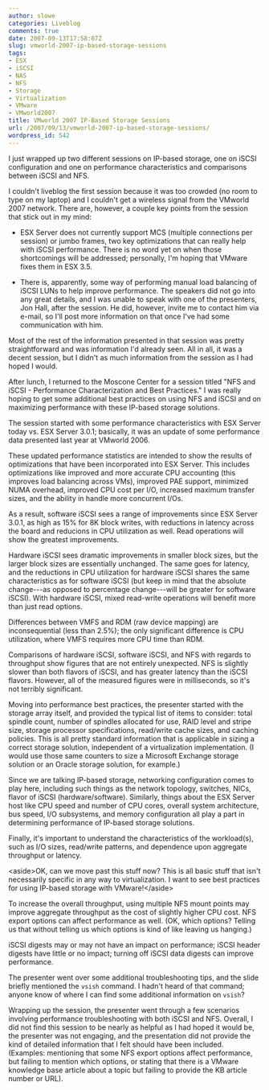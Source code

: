 ```yaml
---
author: slowe
categories: Liveblog
comments: true
date: 2007-09-13T17:58:07Z
slug: vmworld-2007-ip-based-storage-sessions
tags:
- ESX
- iSCSI
- NAS
- NFS
- Storage
- Virtualization
- VMware
- VMworld2007
title: VMworld 2007 IP-Based Storage Sessions
url: /2007/09/13/vmworld-2007-ip-based-storage-sessions/
wordpress_id: 542
---
```


I just wrapped up two different sessions on IP-based storage, one on iSCSI configuration and one on performance characteristics and comparisons between iSCSI and NFS.

I couldn't liveblog the first session because it was too crowded (no room to type on my laptop) and I couldn't get a wireless signal from the VMworld 2007 network. There are, however, a couple key points from the session that stick out in my mind:

* ESX Server does not currently support MCS (multiple connections per session) or jumbo frames, two key optimizations that can really help with iSCSI performance. There is no word yet on when those shortcomings will be addressed; personally, I'm hoping that VMware fixes them in ESX 3.5.

* There is, apparently, some way of performing manual load balancing of iSCSI LUNs to help improve performance. The speakers did not go into any great details, and I was unable to speak with one of the presenters, Jon Hall, after the session. He did, however, invite me to contact him via e-mail, so I'll post more information on that once I've had some communication with him.

Most of the rest of the information presented in that session was pretty straightforward and was information I'd already seen. All in all, it was a decent session, but I didn't as much information from the session as I had hoped I would.

After lunch, I returned to the Moscone Center for a session titled "NFS and iSCSI - Performance Characterization and Best Practices." I was really hoping to get some additional best practices on using NFS and iSCSI and on maximizing performance with these IP-based storage solutions.

The session started with some performance characteristics with ESX Server today vs. ESX Server 3.0.1; basically, it was an update of some performance data presented last year at VMworld 2006.

These updated performance statistics are intended to show the results of optimizations that have been incorporated into ESX Server. This includes optimizations like improved and more accurate CPU accounting (this improves load balancing across VMs), improved PAE support, minimized NUMA overhead, improved CPU cost per I/O, increased maximum transfer sizes, and the ability in handle more concurrent I/Os.

As a result, software iSCSI sees a range of improvements since ESX Server 3.0.1, as high as 15% for 8K block writes, with reductions in latency across the board and reducions in CPU utilization as well. Read operations will show the greatest improvements.

Hardware iSCSI sees dramatic improvements in smaller block sizes, but the larger block sizes are essentially unchanged. The same goes for latency, and the reductions in CPU utilization for hardware iSCSI shares the same characteristics as for software iSCSI (but keep in mind that the absolute change---as opposed to percentage change---will be greater for software iSCSI). With hardware iSCSI, mixed read-write operations will benefit more than just read options.

Differences between VMFS and RDM (raw device mapping) are inconsequential (less than 2.5%); the only significant difference is CPU utilization, where VMFS requires more CPU time than RDM.

Comparisons of hardware iSCSI, software iSCSI, and NFS with regards to throughput show figures that are not entirely unexpected. NFS is slightly slower than both flavors of iSCSI, and has greater latency than the iSCSI flavors. However, all of the measured figures were in milliseconds, so it's not terribly significant.

Moving into performance best practices, the presenter started with the storage array itself, and provided the typical list of items to consider: total spindle count, number of spindles allocated for use, RAID level and stripe size, storage processor specifications, read/write cache sizes, and caching policies. This is all pretty standard information that is applicable in sizing a correct storage solution, independent of a virtualization implementation. (I would use those same counters to size a Microsoft Exchange storage solution or an Oracle storage solution, for example.)

Since we are talking IP-based storage, networking configuration comes to play here, including such things as the network topology, switches, NICs, flavor of iSCSI (hardware/software). Similarly, things about the ESX Server host like CPU speed and number of CPU cores, overall system architecture, bus speed, I/O subsystems, and memory configuration all play a part in determining performance of IP-based storage solutions.

Finally, it's important to understand the characteristics of the workload(s), such as I/O sizes, read/write patterns, and dependence upon aggregate throughput or latency.

&lt;aside&gt;OK, can we move past this stuff now? This is all basic stuff that isn't necessarily specific in any way to virtualization. I want to see best practices for using IP-based storage with VMware!&lt;/aside&gt;

To increase the overall throughput, using multiple NFS mount points may improve aggregate throughput as the cost of slightly higher CPU cost. NFS export options can affect performance as well. (OK, which options? Telling us that without telling us which options is kind of like leaving us hanging.)

iSCSI digests may or may not have an impact on performance; iSCSI header digests have little or no impact; turning off iSCSI data digests can improve performance.

The presenter went over some additional troubleshooting tips, and the slide briefly mentioned the `vsish` command. I hadn't heard of that command; anyone know of where I can find some additional information on `vsish`?

Wrapping up the session, the presenter went through a few scenarios involving performance troubleshooting with both iSCSI and NFS. Overall, I did not find this session to be nearly as helpful as I had hoped it would be, the presenter was not engaging, and the presentation did not provide the kind of detailed information that I felt should have been included. (Examples: mentioning that some NFS export options affect performance, but failing to mention which options, or stating that there is a VMware knowledge base article about a topic but failing to provide the KB article number or URL).
